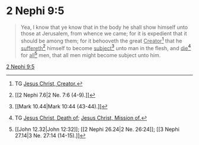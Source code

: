 # 2 Nephi 9:5

> Yea, I know that ye know that in the body he shall show himself unto those at Jerusalem, from whence we came; for it is expedient that it should be among them; for it behooveth the great <u>Creator</u>[^a] that he <u>suffereth</u>[^b] himself to become <u>subject</u>[^c] unto man in the flesh, and <u>die</u>[^d] for <u>all</u>[^e] men, that all men might become subject unto him.

[2 Nephi 9:5](https://www.churchofjesuschrist.org/study/scriptures/bofm/2-ne/9?lang=eng&id=p5#p5)


[^a]: TG [Jesus Christ, Creator.](https://www.churchofjesuschrist.org/study/scriptures/tg/jesus-christ-creator?lang=eng)
[^b]: [[2 Nephi 7.6|2 Ne. 7:6 (4-9).]]
[^c]: [[Mark 10.44|Mark 10:44 (43-44).]]
[^d]: TG [Jesus Christ, Death of](https://www.churchofjesuschrist.org/study/scriptures/tg/jesus-christ-death-of?lang=eng); [Jesus Christ, Mission of.](https://www.churchofjesuschrist.org/study/scriptures/tg/jesus-christ-mission-of?lang=eng)
[^e]: [[John 12.32|John 12:32]]; [[2 Nephi 26.24|2 Ne. 26:24]]; [[3 Nephi 27.14|3 Ne. 27:14 (14-15).]]

